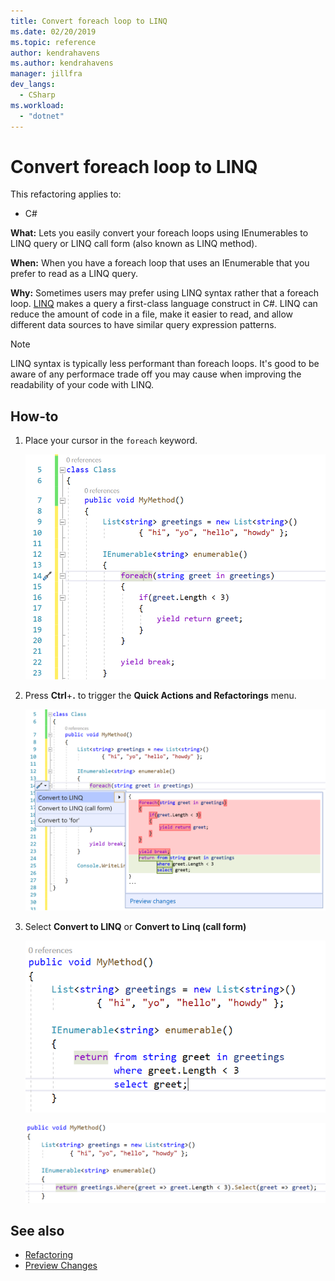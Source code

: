 ```yaml
---
title: Convert foreach loop to LINQ
ms.date: 02/20/2019
ms.topic: reference
author: kendrahavens
ms.author: kendrahavens
manager: jillfra
dev_langs:
  - CSharp
ms.workload:
  - "dotnet"
---
```

# Convert foreach loop to LINQ

This refactoring applies to:

- C#

**What:** Lets you easily convert your foreach loops using IEnumerables to LINQ query or LINQ call form (also known as LINQ method).

**When:** When you have a foreach loop that uses an IEnumerable that you prefer to read as a LINQ query.

**Why:** Sometimes users may prefer using LINQ syntax rather that a foreach loop. [LINQ](/dotnet/csharp/programming-guide/concepts/linq/introduction-to-linq) makes a query a first-class language construct in C#. LINQ can reduce the amount of code in a file, make it easier to read, and allow different data sources to have similar query expression patterns.

> [!NOTE]
> LINQ syntax is typically less performant than foreach loops. It's good to be aware of any performace trade off you may cause when improving the readability of your code with LINQ.

## How-to

1. Place your cursor in the `foreach` keyword.

    ![Foreach using IEnumerable](media/convert-foreach-to-LINQ.png)

2. Press **Ctrl**+**.** to trigger the **Quick Actions and Refactorings** menu.

   ![Convert to LINQ menu](media/convert-foreach-to-LINQ-codefix.png)

3. Select **Convert to LINQ** or **Convert to Linq (call form)**

   ![LINQ query result](media/convert-foreach-to-LINQ-result.png)
   
   ![LINQ call form result](media/convert-foreach-to-LINQ-callform-result.png)

## See also

- [Refactoring](../refactoring-in-visual-studio.md)
- [Preview Changes](../../ide/preview-changes.md)